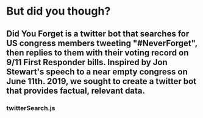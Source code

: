 # But did you though?

## Did You Forget is a twitter bot that searches for US congress members tweeting "#NeverForget", then replies to them with their voting record on 9/11 First Responder bills.  Inspired by Jon Stewart's speech to a near empty congress on June 11th. 2019, we sought to create a twitter bot that provides factual, relevant data.

### twitterSearch.js
